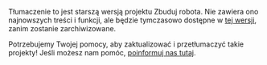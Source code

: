 Tłumaczenie to jest starszą wersją projektu Zbuduj robota. Nie zawiera ono najnowszych treści i funkcji, ale będzie tymczasowo dostępne w [tej wersji](images/build-a-robot.pdf), zanim zostanie zarchiwizowane. 

Potrzebujemy Twojej pomocy, aby zaktualizować i przetłumaczyć takie projekty! Jeśli możesz nam pomóc, [poinformuj nas tutaj](http://rpf.io/translators).
